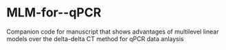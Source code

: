 # MLM-for--qPCR
Companion code for manuscript that shows advantages of multilevel linear models over the delta-delta CT method for qPCR data anlaysis
